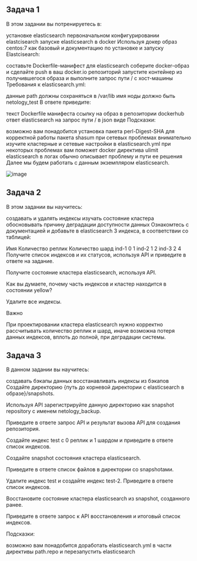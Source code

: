 ## Задача 1

В этом задании вы потренируетесь в:

установке elasticsearch
первоначальном конфигурировании elastcisearch
запуске elasticsearch в docker
Используя докер образ centos:7 как базовый и документацию по установке и запуску Elastcisearch:

составьте Dockerfile-манифест для elasticsearch
соберите docker-образ и сделайте push в ваш docker.io репозиторий
запустите контейнер из получившегося образа и выполните запрос пути / c хост-машины
Требования к elasticsearch.yml:

данные path должны сохраняться в /var/lib
имя ноды должно быть netology_test
В ответе приведите:

текст Dockerfile манифеста
ссылку на образ в репозитории dockerhub
ответ elasticsearch на запрос пути / в json виде
Подсказки:

возможно вам понадобится установка пакета perl-Digest-SHA для корректной работы пакета shasum
при сетевых проблемах внимательно изучите кластерные и сетевые настройки в elasticsearch.yml
при некоторых проблемах вам поможет docker директива ulimit
elasticsearch в логах обычно описывает проблему и пути ее решения
Далее мы будем работать с данным экземпляром elasticsearch.

![image](https://user-images.githubusercontent.com/112322500/212396655-ac57998c-b899-404a-9abb-d7b32fd501db.png)



## Задача 2

В этом задании вы научитесь:

создавать и удалять индексы
изучать состояние кластера
обосновывать причину деградации доступности данных
Ознакомтесь с документацией и добавьте в elasticsearch 3 индекса, в соответствии со таблицей:

Имя	Количество реплик	Количество шард
ind-1	0	1
ind-2	1	2
ind-3	2	4
Получите список индексов и их статусов, используя API и приведите в ответе на задание.

Получите состояние кластера elasticsearch, используя API.

Как вы думаете, почему часть индексов и кластер находится в состоянии yellow?

Удалите все индексы.

Важно

При проектировании кластера elasticsearch нужно корректно рассчитывать количество реплик и шард, иначе возможна потеря данных индексов, вплоть до полной, при деградации системы.

## Задача 3

В данном задании вы научитесь:

создавать бэкапы данных
восстанавливать индексы из бэкапов
Создайте директорию {путь до корневой директории с elasticsearch в образе}/snapshots.

Используя API зарегистрируйте данную директорию как snapshot repository c именем netology_backup.

Приведите в ответе запрос API и результат вызова API для создания репозитория.

Создайте индекс test с 0 реплик и 1 шардом и приведите в ответе список индексов.

Создайте snapshot состояния кластера elasticsearch.

Приведите в ответе список файлов в директории со snapshotами.

Удалите индекс test и создайте индекс test-2. Приведите в ответе список индексов.

Восстановите состояние кластера elasticsearch из snapshot, созданного ранее.

Приведите в ответе запрос к API восстановления и итоговый список индексов.

Подсказки:

возможно вам понадобится доработать elasticsearch.yml в части директивы path.repo и перезапустить elasticsearch
